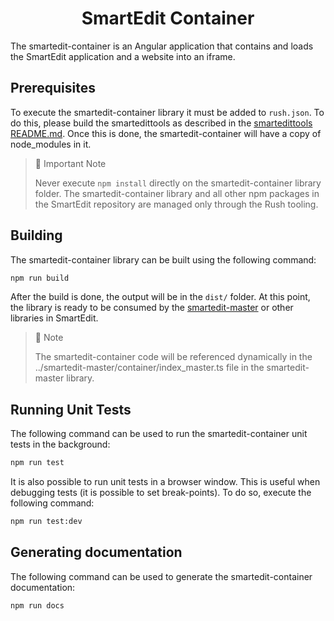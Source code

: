 <h1 align="center">SmartEdit Container</h1>
The smartedit-container is an Angular application that contains and loads the SmartEdit application and a website into an iframe.

## Prerequisites

To execute the smartedit-container library it must be added to `rush.json`. To do this, please build the smartedittools as described in the [smartedittools README.md](../../#commands). Once this is done, the smartedit-container will have a copy of node_modules in it.

> 🚧 Important Note
>
> Never execute `npm install` directly on the smartedit-container library folder. The smartedit-container library and all other npm packages in the SmartEdit repository are managed only through the Rush tooling.

## Building

The smartedit-container library can be built using the following command:

```bash
npm run build
```

After the build is done, the output will be in the `dist/` folder. At this point, the library is ready to be consumed by the [smartedit-master](../smartedit-master) or other libraries in SmartEdit.

> 📘 Note
>
> The smartedit-container code will be referenced dynamically in the ../smartedit-master/container/index_master.ts file in the smartedit-master library.

## Running Unit Tests

The following command can be used to run the smartedit-container unit tests in the background:

```bash
npm run test
```

It is also possible to run unit tests in a browser window. This is useful when debugging tests (it is possible to set break-points). To do so, execute the following command:

```bash
npm run test:dev
```

## Generating documentation

The following command can be used to generate the smartedit-container documentation:

```bash
npm run docs
```
